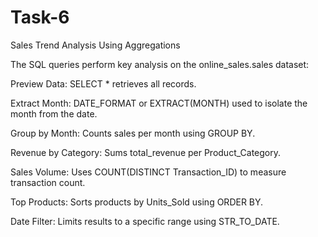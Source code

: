 # Task-6
Sales Trend Analysis Using Aggregations

The SQL queries perform key analysis on the online_sales.sales dataset:

Preview Data: SELECT * retrieves all records.

Extract Month: DATE_FORMAT or EXTRACT(MONTH) used to isolate the month from the date.

Group by Month: Counts sales per month using GROUP BY.

Revenue by Category: Sums total_revenue per Product_Category.

Sales Volume: Uses COUNT(DISTINCT Transaction_ID) to measure transaction count.

Top Products: Sorts products by Units_Sold using ORDER BY.

Date Filter: Limits results to a specific range using STR_TO_DATE.
